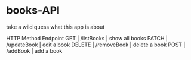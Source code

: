 # books-API

take a wild quess what this app is about

HTTP Method Endpoint
GET | /listBooks | show all books
PATCH | /updateBook | edit a book
DELETE | /removeBook | delete a book
POST | /addBook | add a book
